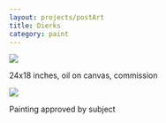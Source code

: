 ```yaml
---
layout: projects/postArt
title: Dierks
category: paint
---
```


<div class="row">
<div class="col-md-6">
<img src="../../img/dogpaint.jpg">
<p>24x18 inches, oil on canvas, commission</p>
</div>

<div class="col-md-6">
<img src="../../img/dogsubject.jpg">
<p>Painting approved by subject</p>
</div>
</div>
